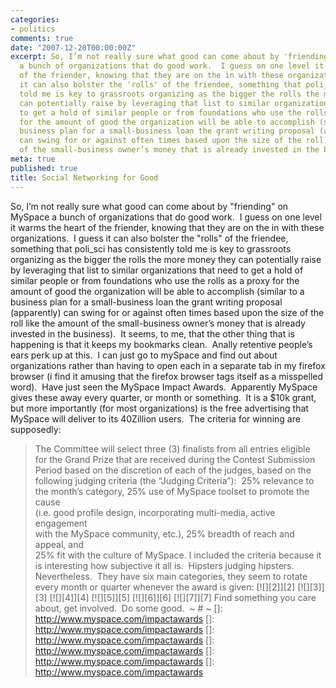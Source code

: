 ```yaml
---
categories:
- politics
comments: true
date: "2007-12-20T00:00:00Z"
excerpt: So, I’m not really sure what good can come about by 'friending' on MySpace
  a bunch of organizations that do good work.  I guess on one level it warms the heart
  of the friender, knowing that they are on the in with these organizations.  I guess
  it can also bolster the 'rolls' of the friendee, something that poli_sci has consistently
  told me is key to grassroots organizing as the bigger the rolls the more money they
  can potentially raise by leveraging that list to similar organizations that need
  to get a hold of similar people or from foundations who use the rolls as a proxy
  for the amount of good the organization will be able to accomplish (similar to a
  business plan for a small-business loan the grant writing proposal (apparently)
  can swing for or against often times based upon the size of the roll like the amount
  of the small-business owner’s money that is already invested in the business). 
meta: true
published: true
title: Social Networking for Good
---
```


So, I’m not really sure what good can come about by "friending" on MySpace a bunch of organizations that do good work.  I guess on one level it warms the heart of the friender, knowing that they are on the in with these organizations.  I guess it can also bolster the "rolls" of the friendee, something that poli_sci has consistently told me is key to grassroots organizing as the bigger the rolls the more money they can potentially raise by leveraging that list to similar organizations that need to get a hold of similar people or from foundations who use the rolls as a proxy for the amount of good the organization will be able to accomplish (similar to a business plan for a small-business loan the grant writing proposal (apparently) can swing for or against often times based upon the size of the roll like the amount of the small-business owner’s money that is already invested in the business).  
It seems, to me, that the other thing that is happening is that it keeps my bookmarks clean.  Anally retentive people’s ears perk up at this.  I can just go to mySpace and find out about organizations rather than having to open each in a separate tab in my firefox browser (i find it amusing that the firefox browser tags itself as a misspelled word).  
Have just seen the MySpace Impact Awards.  Apparently MySpace gives these away every quarter, or month or something.  It is a $10k grant, but more importantly (for most organizations) is the free advertising that MySpace will deliver to its 40Zillion users.  The criteria for winning are supposedly: 
> The Committee will select three (3) finalists from all entries eligible  
> for the Grand Prize that are received during the Contest Submission  
> Period based on the discretion of each of the judges, based on the  
> following judging criteria (the “Judging Criteria”):  25% relevance to  
> the month’s category, 25% use of MySpace toolset to promote the cause  
> (i.e. good profile design, incorporating multi-media, active engagement  
> with the MySpace community, etc.), 25% breadth of reach and appeal, and  
> 25% fit with the culture of MySpace.
I included the criteria because it is interesting how subjective it all is.  Hipsters judging hipsters.  Nevertheless.  They have six main categories, they seem to rotate every month or quarter whenever the award is given:
[![][2]][2]
[![][3]][3]
[![][4]][4]
[![][5]][5]
[![][6]][6]
[![][7]][7]
Find something you care about, get involved.  Do some good.  
~ # ~
 []: http://www.myspace.com/impactawards
 []: http://www.myspace.com/impactawards
 []: http://www.myspace.com/impactawards
 []: http://www.myspace.com/impactawards
 []: http://www.myspace.com/impactawards
 []: http://www.myspace.com/impactawards